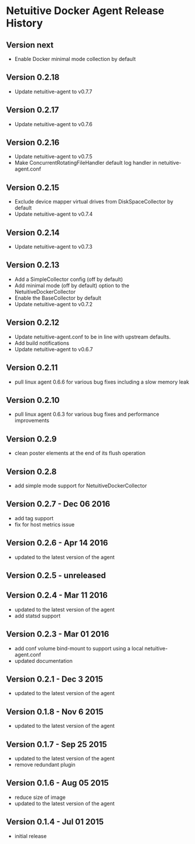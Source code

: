 Netuitive Docker Agent Release History
======================================

Version next  
----------------------------
- Enable Docker minimal mode collection by default

Version 0.2.18  
----------------------------
- Update netuitive-agent to v0.7.7

Version 0.2.17  
----------------------------
- Update netuitive-agent to v0.7.6

Version 0.2.16
----------------------------
- Update netuitive-agent to v0.7.5
- Make ConcurrentRotatingFileHandler default log handler in netuitive-agent.conf

Version 0.2.15
----------------------------
- Exclude device mapper virtual drives from DiskSpaceCollector by default
- Update netuitive-agent to v0.7.4

Version 0.2.14
----------------------------
- Update netuitive-agent to v0.7.3

Version 0.2.13
----------------------------
- Add a SimpleCollector config (off by default)
- Add minimal mode (off by default) option to the NetuitiveDockerCollector
- Enable the BaseCollector by default
- Update netuitive-agent to v0.7.2

Version 0.2.12
---------------------------
- Update netuitive-agent.conf to be in line with upstream defaults.
- Add build notifications
- Update netuitive-agent to v0.6.7

Version 0.2.11
---------------------------
- pull linux agent 0.6.6 for various bug fixes including a slow memory leak

Version 0.2.10
---------------------------
- pull linux agent 0.6.3 for various bug fixes and performance improvements

Version 0.2.9
---------------------------
- clean poster elements at the end of its flush operation

Version 0.2.8
---------------------------
- add simple mode support for NetuitiveDockerCollector

Version 0.2.7 - Dec 06 2016
---------------------------
- add tag support
- fix for host metrics issue

Version 0.2.6 - Apr 14 2016
---------------------------
- updated to the latest version of the agent

Version 0.2.5 - unreleased
---------------------------

Version 0.2.4 - Mar 11 2016
---------------------------
- updated to the latest version of the agent
- add statsd support

Version 0.2.3 - Mar 01 2016
---------------------------
- add conf volume bind-mount to support using a local netuitive-agent.conf
- updated documentation

Version 0.2.1 - Dec 3 2015
---------------------------
- updated to the latest version of the agent

Version 0.1.8 - Nov 6 2015
---------------------------
- updated to the latest version of the agent

Version 0.1.7 - Sep 25 2015
---------------------------
- updated to the latest version of the agent
- remove redundant plugin

Version 0.1.6 - Aug 05 2015
---------------------------
- reduce size of image
- updated to the latest version of the agent

Version 0.1.4 - Jul 01 2015
---------------------------
- initial release
